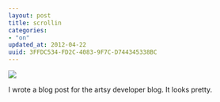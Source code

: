 ```yaml
---
layout: post
title: scrollin
categories:
- "on"
updated_at: 2012-04-22
uuid: 3FFDC534-FD2C-4083-9F7C-D744345338BC
---
```


[![](/rebase/assets/images/scrollbars.png)](http://artsy.github.com/blog/2012/05/11/on-making-it-personal--in-iOS-with-searchbars/)

I wrote a blog post for the artsy developer blog. It looks pretty.
